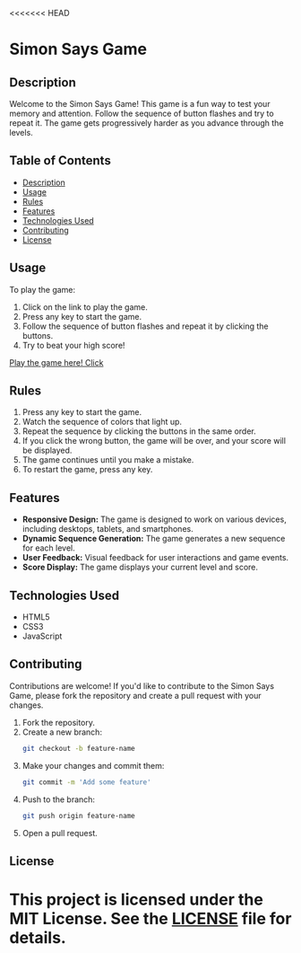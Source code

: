 <<<<<<< HEAD
# Simon Says Game

## Description 
Welcome to the Simon Says Game! This game is a fun way to test your memory and attention. Follow the sequence of button flashes and try to repeat it. The game gets progressively harder as you advance through the levels.


## Table of Contents
- [Description](#description)
- [Usage](#usage)
- [Rules](#rules)
- [Features](#features)
- [Technologies Used](#technologies-used)
- [Contributing](#contributing)
- [License](#license)


## Usage
To play the game:

1. Click on the link to play the game.
2. Press any key to start the game.
3. Follow the sequence of button flashes and repeat it by clicking the buttons.
4. Try to beat your high score!

[Play the game here! Click](https://shobhitkumar1437.github.io/Simon-Game/)


## Rules
1. Press any key to start the game.
2. Watch the sequence of colors that light up.
3. Repeat the sequence by clicking the buttons in the same order.
4. If you click the wrong button, the game will be over, and your score will be displayed.
5. The game continues until you make a mistake.
6. To restart the game, press any key.


## Features
- **Responsive Design:** The game is designed to work on various devices, including desktops, tablets, and smartphones.
- **Dynamic Sequence Generation:** The game generates a new sequence for each level.
- **User Feedback:** Visual feedback for user interactions and game events.
- **Score Display:** The game displays your current level and score.


## Technologies Used
- HTML5
- CSS3
- JavaScript


## Contributing
Contributions are welcome! If you'd like to contribute to the Simon Says Game, please fork the repository and create a pull request with your changes.

1. Fork the repository.
2. Create a new branch:
    ```bash
    git checkout -b feature-name
    ```
3. Make your changes and commit them:
     ```bash
    git commit -m 'Add some feature'
    ```
4. Push to the branch:
     ```bash
    git push origin feature-name
    ```
5. Open a pull request.


## License
This project is licensed under the MIT License. See the [LICENSE](LICENSE) file for details.
=======

